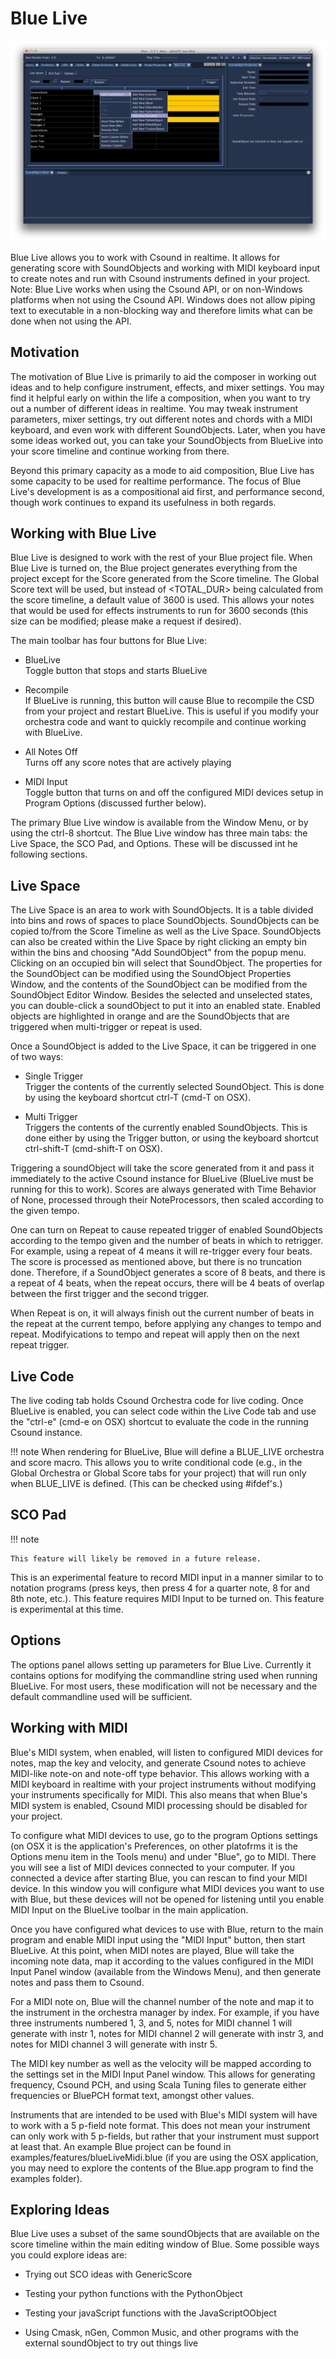 # Blue Live

![ Blue Live ](../../../images/blueLive.png)

Blue Live allows you to work with Csound in realtime. It allows for
generating score with SoundObjects and working with MIDI keyboard input
to create notes and run with Csound instruments defined in your project.
Note: Blue Live works when using the Csound API, or on non-Windows
platforms when not using the Csound API. Windows does not allow piping
text to executable in a non-blocking way and therefore limits what can
be done when not using the API.

## Motivation

The motivation of Blue Live is primarily to aid the composer in working
out ideas and to help configure instrument, effects, and mixer settings.
You may find it helpful early on within the life a composition, when you
want to try out a number of different ideas in realtime. You may tweak
instrument parameters, mixer settings, try out different notes and
chords with a MIDI keyboard, and even work with different SoundObjects.
Later, when you have some ideas worked out, you can take your
SoundObjects from BlueLive into your score timeline and continue working
from there.

Beyond this primary capacity as a mode to aid composition, Blue Live has
some capacity to be used for realtime performance. The focus of Blue
Live's development is as a compositional aid first, and performance
second, though work continues to expand its usefulness in both regards.

## Working with Blue Live

Blue Live is designed to work with the rest of your Blue project file.
When Blue Live is turned on, the Blue project generates everything from
the project except for the Score generated from the Score timeline. The
Global Score text will be used, but instead of <TOTAL\_DUR\> being
calculated from the score timeline, a default value of 3600 is used.
This allows your notes that would be used for effects instruments to run
for 3600 seconds (this size can be modified; please make a request if
desired).

The main toolbar has four buttons for Blue Live:

  - BlueLive  
    Toggle button that stops and starts BlueLive

  - Recompile  
    If BlueLive is running, this button will cause Blue to recompile the
    CSD from your project and restart BlueLive. This is useful if you
    modify your orchestra code and want to quickly recompile and
    continue working with BlueLive.

  - All Notes Off  
    Turns off any score notes that are actively playing

  - MIDI Input  
    Toggle button that turns on and off the configured MIDI devices
    setup in Program Options (discussed further below).

The primary Blue Live window is available from the Window Menu, or by
using the ctrl-8 shortcut. The Blue Live window has three main tabs: the
Live Space, the SCO Pad, and Options. These will be discussed int he
following sections.

## Live Space

The Live Space is an area to work with SoundObjects. It is a table
divided into bins and rows of spaces to place SoundObjects. SoundObjects
can be copied to/from the Score Timeline as well as the Live Space.
SoundObjects can also be created within the Live Space by right clicking
an empty bin within the bins and choosing "Add SoundObject" from the
popup menu. Clicking on an occupied bin will select that SoundObject.
The properties for the SoundObject can be modified using the SoundObject
Properties Window, and the contents of the SoundObject can be modified
from the SoundObject Editor Window. Besides the selected and unselected
states, you can double-click a soundObject to put it into an enabled
state. Enabled objects are highlighted in orange and are the
SoundObjects that are triggered when multi-trigger or repeat is used.

Once a SoundObject is added to the Live Space, it can be triggered in
one of two ways:

  - Single Trigger  
    Trigger the contents of the currently selected SoundObject. This is
    done by using the keyboard shortcut ctrl-T (cmd-T on OSX).

  - Multi Trigger  
    Triggers the contents of the currently enabled SoundObjects. This is
    done either by using the Trigger button, or using the keyboard
    shortcut ctrl-shift-T (cmd-shift-T on OSX).

Triggering a soundObject will take the score generated from it and pass
it immediately to the active Csound instance for BlueLive (BlueLive must
be running for this to work). Scores are always generated with Time
Behavior of None, processed through their NoteProcessors, then scaled
according to the given tempo.

One can turn on Repeat to cause repeated trigger of enabled SoundObjects
according to the tempo given and the number of beats in which to
retrigger. For example, using a repeat of 4 means it will re-trigger
every four beats. The score is processed as mentioned above, but there
is no truncation done. Therefore, if a SoundObject generates a score of
8 beats, and there is a repeat of 4 beats, when the repeat occurs, there
will be 4 beats of overlap between the first trigger and the second
trigger.

When Repeat is on, it will always finish out the current number of beats
in the repeat at the current tempo, before applying any changes to tempo
and repeat. Modifyications to tempo and repeat will apply then on the
next repeat trigger.

## Live Code

The live coding tab holds Csound Orchestra code for live coding. Once
BlueLive is enabled, you can select code within the Live Code tab and
use the "ctrl-e" (cmd-e on OSX) shortcut to evaluate the code in the
running Csound instance.

!!! note
    When rendering for BlueLive, Blue will define a BLUE\_LIVE orchestra and
    score macro. This allows you to write conditional code (e.g., in the
    Global Orchestra or Global Score tabs for your project) that will run
    only when BLUE\_LIVE is defined. (This can be checked using \#ifdef's.)

## SCO Pad


!!! note

    This feature will likely be removed in a future release.

This is an experimental feature to record MIDI input in a manner similar
to to notation programs (press keys, then press 4 for a quarter note, 8
for and 8th note, etc.). This feature requires MIDI Input to be turned
on. This feature is experimental at this time.

## Options

The options panel allows setting up parameters for Blue Live. Currently
it contains options for modifying the commandline string used when
running BlueLive. For most users, these modification will not be
necessary and the default commandline used will be sufficient.

## Working with MIDI

Blue's MIDI system, when enabled, will listen to configured MIDI devices
for notes, map the key and velocity, and generate Csound notes to
achieve MIDI-like note-on and note-off type behavior. This allows
working with a MIDI keyboard in realtime with your project instruments
without modifying your instruments specifically for MIDI. This also
means that when Blue's MIDI system is enabled, Csound MIDI processing
should be disabled for your project.

To configure what MIDI devices to use, go to the program Options
settings (on OSX it is the application's Preferences, on other platofrms
it is the Options menu item in the Tools menu) and under "Blue", go to
MIDI. There you will see a list of MIDI devices connected to your
computer. If you connected a device after starting Blue, you can rescan
to find your MIDI device. In this window you will configure what MIDI
devices you want to use with Blue, but these devices will not be opened
for listening until you enable MIDI Input on the BlueLive toolbar in the
main application.

Once you have configured what devices to use with Blue, return to the
main program and enable MIDI input using the "MIDI Input" button, then
start BlueLive. At this point, when MIDI notes are played, Blue will
take the incoming note data, map it according to the values configured
in the MIDI Input Panel window (available from the Windows Menu), and
then generate notes and pass them to Csound.

For a MIDI note on, Blue will the channel number of the note and map it
to the instrument in the orchestra manager by index. For example, if you
have three instruments numbered 1, 3, and 5, notes for MIDI channel 1
will generate with instr 1, notes for MIDI channel 2 will generate with
instr 3, and notes for MIDI channel 3 will generate with instr 5.

The MIDI key number as well as the velocity will be mapped according to
the settings set in the MIDI Input Panel window. This allows for
generating frequency, Csound PCH, and using Scala Tuning files to
generate either frequencies or BluePCH format text, amongst other
values.

Instruments that are intended to be used with Blue's MIDI system will
have to work with a 5 p-field note format. This does not mean your
instrument can only work with 5 p-fields, but rather that your
instrument must support at least that. An example Blue project can be
found in examples/features/blueLiveMidi.blue (if you are using the OSX
application, you may need to explore the contents of the Blue.app
program to find the examples folder).

## Exploring Ideas

Blue Live uses a subset of the same soundObjects that are available on
the score timeline within the main editing window of Blue. Some possible
ways you could explore ideas are:

  - Trying out SCO ideas with GenericScore

  - Testing your python functions with the PythonObject

  - Testing your javaScript functions with the JavaScriptOObject

  - Using Cmask, nGen, Common Music, and other programs with the
    external soundObject to try out things live
